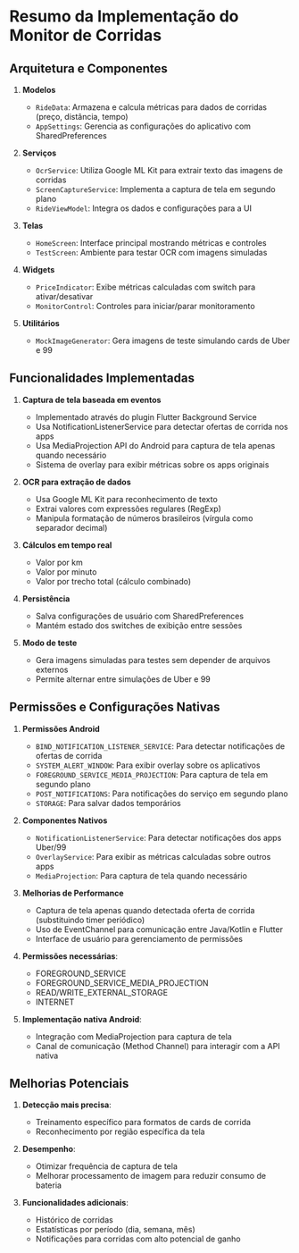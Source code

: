 # Resumo da Implementação do Monitor de Corridas

## Arquitetura e Componentes

1. **Modelos**
   - `RideData`: Armazena e calcula métricas para dados de corridas (preço, distância, tempo)
   - `AppSettings`: Gerencia as configurações do aplicativo com SharedPreferences

2. **Serviços**
   - `OcrService`: Utiliza Google ML Kit para extrair texto das imagens de corridas
   - `ScreenCaptureService`: Implementa a captura de tela em segundo plano
   - `RideViewModel`: Integra os dados e configurações para a UI

3. **Telas**
   - `HomeScreen`: Interface principal mostrando métricas e controles
   - `TestScreen`: Ambiente para testar OCR com imagens simuladas

4. **Widgets**
   - `PriceIndicator`: Exibe métricas calculadas com switch para ativar/desativar
   - `MonitorControl`: Controles para iniciar/parar monitoramento

5. **Utilitários**
   - `MockImageGenerator`: Gera imagens de teste simulando cards de Uber e 99

## Funcionalidades Implementadas

1. **Captura de tela baseada em eventos**
   - Implementado através do plugin Flutter Background Service
   - Usa NotificationListenerService para detectar ofertas de corrida nos apps
   - Usa MediaProjection API do Android para captura de tela apenas quando necessário
   - Sistema de overlay para exibir métricas sobre os apps originais

2. **OCR para extração de dados**
   - Usa Google ML Kit para reconhecimento de texto
   - Extrai valores com expressões regulares (RegExp)
   - Manipula formatação de números brasileiros (vírgula como separador decimal)

3. **Cálculos em tempo real**
   - Valor por km
   - Valor por minuto
   - Valor por trecho total (cálculo combinado)

4. **Persistência**
   - Salva configurações de usuário com SharedPreferences
   - Mantém estado dos switches de exibição entre sessões

5. **Modo de teste**
   - Gera imagens simuladas para testes sem depender de arquivos externos
   - Permite alternar entre simulações de Uber e 99

## Permissões e Configurações Nativas

1. **Permissões Android**
   - `BIND_NOTIFICATION_LISTENER_SERVICE`: Para detectar notificações de ofertas de corrida
   - `SYSTEM_ALERT_WINDOW`: Para exibir overlay sobre os aplicativos
   - `FOREGROUND_SERVICE_MEDIA_PROJECTION`: Para captura de tela em segundo plano
   - `POST_NOTIFICATIONS`: Para notificações do serviço em segundo plano
   - `STORAGE`: Para salvar dados temporários 

2. **Componentes Nativos**
   - `NotificationListenerService`: Para detectar notificações dos apps Uber/99
   - `OverlayService`: Para exibir as métricas calculadas sobre outros apps
   - `MediaProjection`: Para captura de tela quando necessário

3. **Melhorias de Performance**
   - Captura de tela apenas quando detectada oferta de corrida (substituindo timer periódico)
   - Uso de EventChannel para comunicação entre Java/Kotlin e Flutter
   - Interface de usuário para gerenciamento de permissões

1. **Permissões necessárias**:
   - FOREGROUND_SERVICE
   - FOREGROUND_SERVICE_MEDIA_PROJECTION
   - READ/WRITE_EXTERNAL_STORAGE
   - INTERNET

2. **Implementação nativa Android**:
   - Integração com MediaProjection para captura de tela
   - Canal de comunicação (Method Channel) para interagir com a API nativa

## Melhorias Potenciais

1. **Detecção mais precisa**:
   - Treinamento específico para formatos de cards de corrida
   - Reconhecimento por região específica da tela

2. **Desempenho**:
   - Otimizar frequência de captura de tela
   - Melhorar processamento de imagem para reduzir consumo de bateria

3. **Funcionalidades adicionais**:
   - Histórico de corridas
   - Estatísticas por período (dia, semana, mês)
   - Notificações para corridas com alto potencial de ganho
